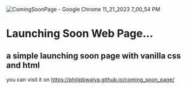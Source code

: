 ![ComingSoonPage - Google Chrome 11_21_2023 7_00_54 PM](https://github.com/philipbwalya/coming_soon_page/assets/128143570/62caab7c-d20b-4906-a100-399c9789b9e7)

# Launching Soon Web Page...
## a simple launching soon page with vanilla css and html 

you can visit it on https://philipbwalya.github.io/coming_soon_page/

